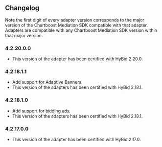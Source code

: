 ## Changelog

Note the first digit of every adapter version corresponds to the major version of the Chartboost Mediation SDK compatible with that adapter. 
Adapters are compatible with any Chartboost Mediation SDK version within that major version.

### 4.2.20.0.0
- This version of the adapter has been certified with HyBid 2.20.0.

### 4.2.18.1.1
- Add support for Adaptive Banners.
- This version of the adapters has been certified with HyBid 2.18.1.

### 4.2.18.1.0
- Add support for bidding ads.
- This version of the adapters has been certified with HyBid 2.18.1.

### 4.2.17.0.0
- This version of the adapter has been certified with HyBid 2.17.0.
